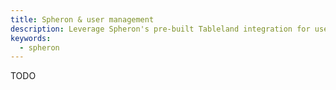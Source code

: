 ```yaml
---
title: Spheron & user management
description: Leverage Spheron's pre-built Tableland integration for user management.
keywords:
  - spheron
---
```


TODO
